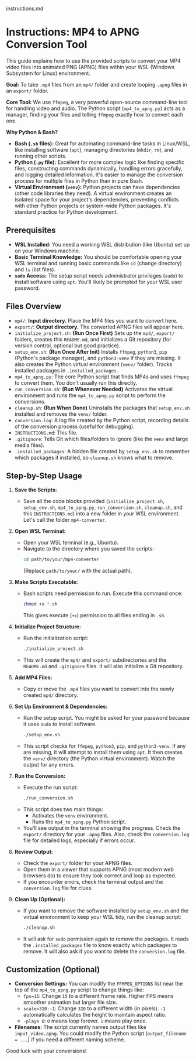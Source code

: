 instructions.md
# Instructions: MP4 to APNG Conversion Tool

This guide explains how to use the provided scripts to convert your MP4 video files into animated PNG (APNG) files within your WSL (Windows Subsystem for Linux) environment.

**Goal:** To take `.mp4` files from an `mp4/` folder and create looping `.apng` files in an `export/` folder.

**Core Tool:** We use `ffmpeg`, a very powerful open-source command-line tool for handling video and audio. The Python script (`mp4_to_apng.py`) acts as a manager, finding your files and telling `ffmpeg` exactly how to convert each one.

**Why Python & Bash?**
* **Bash (`.sh` files):** Great for automating command-line tasks in Linux/WSL, like installing software (`apt`), managing directories (`mkdir`, `rm`), and running other scripts.
* **Python (`.py` file):** Excellent for more complex logic like finding specific files, constructing commands dynamically, handling errors gracefully, and logging detailed information. It's easier to manage the conversion process for multiple files in Python than in pure Bash.
* **Virtual Environment (`venv`):** Python projects can have dependencies (other code libraries they need). A virtual environment creates an isolated space for your project's dependencies, preventing conflicts with other Python projects or system-wide Python packages. It's standard practice for Python development.

## Prerequisites

* **WSL Installed:** You need a working WSL distribution (like Ubuntu) set up on your Windows machine.
* **Basic Terminal Knowledge:** You should be comfortable opening your WSL terminal and running basic commands like `cd` (change directory) and `ls` (list files).
* **`sudo` Access:** The setup script needs administrator privileges (`sudo`) to install software using `apt`. You'll likely be prompted for your WSL user password.

## Files Overview

* `mp4/`: **Input directory.** Place the MP4 files you want to convert here.
* `export/`: **Output directory.** The converted APNG files will appear here.
* `initialize_project.sh`: **(Run Once First)** Sets up the `mp4/`, `export/` folders, creates this `README.md`, and initializes a Git repository (for version control, optional but good practice).
* `setup_env.sh`: **(Run Once After Init)** Installs `ffmpeg`, `python3`, `pip` (Python's package manager), and `python3-venv` if they are missing. It also creates the Python virtual environment (`venv/` folder). Tracks installed packages in `.installed_packages`.
* `mp4_to_apng.py`: The core Python script that finds MP4s and uses `ffmpeg` to convert them. You don't usually run this directly.
* `run_conversion.sh`: **(Run Whenever Needed)** Activates the virtual environment and runs the `mp4_to_apng.py` script to perform the conversions.
* `cleanup.sh`: **(Run When Done)** Uninstalls the packages that `setup_env.sh` installed and removes the `venv/` folder.
* `conversion.log`: A log file created by the Python script, recording details of the conversion process (useful for debugging).
* `INSTRUCTIONS.md`: This file.
* `.gitignore`: Tells Git which files/folders to ignore (like the `venv` and large media files).
* `.installed_packages`: A hidden file created by `setup_env.sh` to remember which packages it installed, so `cleanup.sh` knows what to remove.

## Step-by-Step Usage

1.  **Save the Scripts:**
    * Save all the code blocks provided (`initialize_project.sh`, `setup_env.sh`, `mp4_to_apng.py`, `run_conversion.sh`, `cleanup.sh`, and this `INSTRUCTIONS.md`) into a new folder in your WSL environment. Let's call the folder `mp4-converter`.

2.  **Open WSL Terminal:**
    * Open your WSL terminal (e.g., Ubuntu).
    * Navigate to the directory where you saved the scripts:
        ```bash
        cd path/to/your/mp4-converter
        ```
        (Replace `path/to/your/` with the actual path).

3.  **Make Scripts Executable:**
    * Bash scripts need permission to run. Execute this command once:
        ```bash
        chmod +x *.sh
        ```
        This gives execute (`+x`) permission to all files ending in `.sh`.

4.  **Initialize Project Structure:**
    * Run the initialization script:
        ```bash
        ./initialize_project.sh
        ```
    * This will create the `mp4/` and `export/` subdirectories and the `README.md` and `.gitignore` files. It will also initialize a Git repository.

5.  **Add MP4 Files:**
    * Copy or move the `.mp4` files you want to convert into the newly created `mp4/` directory.

6.  **Set Up Environment & Dependencies:**
    * Run the setup script. You might be asked for your password because it uses `sudo` to install software.
        ```bash
        ./setup_env.sh
        ```
    * This script checks for `ffmpeg`, `python3`, `pip`, and `python3-venv`. If any are missing, it will attempt to install them using `apt`. It then creates the `venv/` directory (the Python virtual environment). Watch the output for any errors.

7.  **Run the Conversion:**
    * Execute the run script:
        ```bash
        ./run_conversion.sh
        ```
    * This script does two main things:
        * Activates the `venv` environment.
        * Runs the `mp4_to_apng.py` Python script.
    * You'll see output in the terminal showing the progress. Check the `export/` directory for your `.apng` files. Also, check the `conversion.log` file for detailed logs, especially if errors occur.

8.  **Review Output:**
    * Check the `export/` folder for your APNG files.
    * Open them in a viewer that supports APNG (most modern web browsers do) to ensure they look correct and loop as expected.
    * If you encounter errors, check the terminal output and the `conversion.log` file for clues.

9.  **Clean Up (Optional):**
    * If you want to remove the software installed by `setup_env.sh` and the virtual environment to keep your WSL tidy, run the cleanup script:
        ```bash
        ./cleanup.sh
        ```
    * It will ask for `sudo` permission again to remove the packages. It reads the `.installed_packages` file to know exactly which packages to remove. It will also ask if you want to delete the `conversion.log` file.

## Customization (Optional)

* **Conversion Settings:** You can modify the `FFMPEG_OPTIONS` list near the top of the `mp4_to_apng.py` script to change things like:
    * `fps=15`: Change `15` to a different frame rate. Higher FPS means smoother animation but larger file size.
    * `scale=320:-1`: Change `320` to a different width (in pixels). `-1` automatically calculates the height to maintain aspect ratio.
    * `-plays 0`: `0` means loop forever. `1` means play once.
* **Filenames:** The script currently names output files like `input_video.apng`. You could modify the Python script (`output_filename = ...`) if you need a different naming scheme.

Good luck with your conversions!
